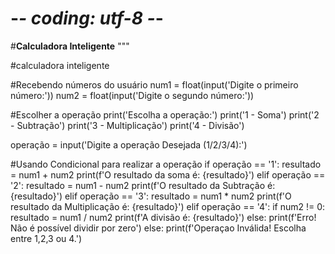 # -*- coding: utf-8 -*-

#**Calculadora Inteligente**
"""

#calculadora inteligente

#Recebendo números do usuário
num1 = float(input('Digite o primeiro número:'))
num2 = float(input('Digite o segundo número:'))

#Escolher a operação
print('Escolha a operação:')
print('1 - Soma')
print('2 - Subtração')
print('3 - Multiplicação')
print('4 - Divisão')

operação = input('Digite a operação Desejada (1/2/3/4):')

#Usando Condicional para realizar a operação
if operação == '1':
   resultado = num1 + num2
   print(f'O resultado da soma é: {resultado}')
elif operação ==  '2':
   resultado = num1 - num2
   print(f'O resultado da Subtração é: {resultado}')
elif operação == '3':
   resultado = num1 * num2
   print(f'O resultado da Multiplicação é: {resultado}')
elif operação == '4':
   if num2 != 0:
      resultado = num1 / num2
      print(f'A divisão é: {resultado}')
   else:
      print(f'Erro! Não é possível dividir por zero')
else:
  print(f'Operaçao Inválida! Escolha entre 1,2,3 ou 4.')
